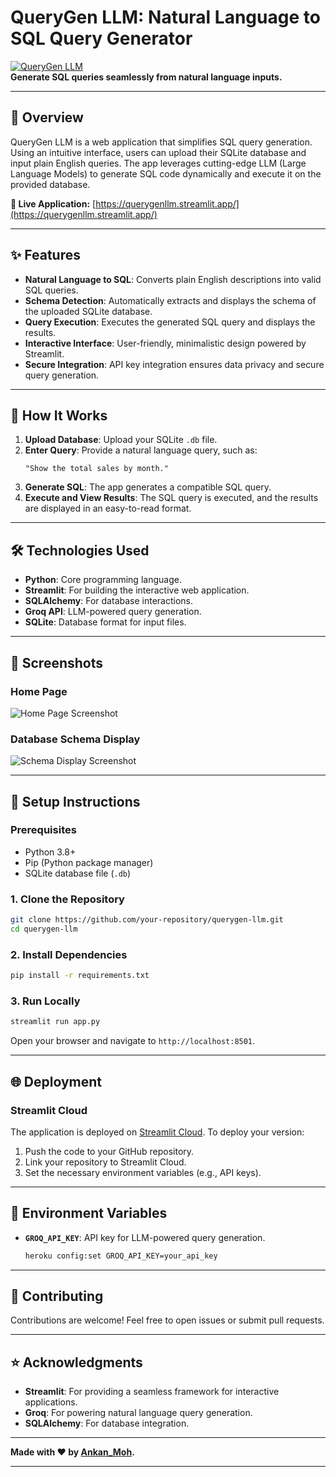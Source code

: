 # **QueryGen LLM: Natural Language to SQL Query Generator**
[![QueryGen LLM](https://img.shields.io/badge/Live%20App-Streamlit-brightgreen)](https://querygenllm.streamlit.app/)  
**Generate SQL queries seamlessly from natural language inputs.**  

---

## 🌟 **Overview**
QueryGen LLM is a web application that simplifies SQL query generation. Using an intuitive interface, users can upload their SQLite database and input plain English queries. The app leverages cutting-edge LLM (Large Language Models) to generate SQL code dynamically and execute it on the provided database.

**🔗 Live Application:** [https://querygenllm.streamlit.app/](https://querygenllm.streamlit.app/)

---

## ✨ **Features**
- **Natural Language to SQL**: Converts plain English descriptions into valid SQL queries.
- **Schema Detection**: Automatically extracts and displays the schema of the uploaded SQLite database.
- **Query Execution**: Executes the generated SQL query and displays the results.
- **Interactive Interface**: User-friendly, minimalistic design powered by Streamlit.
- **Secure Integration**: API key integration ensures data privacy and secure query generation.

---

## 🚀 **How It Works**
1. **Upload Database**: Upload your SQLite `.db` file.
2. **Enter Query**: Provide a natural language query, such as:
   ```
   "Show the total sales by month."
   ```
3. **Generate SQL**: The app generates a compatible SQL query.
4. **Execute and View Results**: The SQL query is executed, and the results are displayed in an easy-to-read format.

---

## 🛠️ **Technologies Used**
- **Python**: Core programming language.
- **Streamlit**: For building the interactive web application.
- **SQLAlchemy**: For database interactions.
- **Groq API**: LLM-powered query generation.
- **SQLite**: Database format for input files.

---

## 🎨 **Screenshots**

### **Home Page**
![Home Page Screenshot](https://via.placeholder.com/800x400?text=Add+Screenshot+Here)

### **Database Schema Display**
![Schema Display Screenshot](https://via.placeholder.com/800x400?text=Add+Screenshot+Here)

---

## 📝 **Setup Instructions**
### **Prerequisites**
- Python 3.8+
- Pip (Python package manager)
- SQLite database file (`.db`)

### **1. Clone the Repository**
```bash
git clone https://github.com/your-repository/querygen-llm.git
cd querygen-llm
```

### **2. Install Dependencies**
```bash
pip install -r requirements.txt
```

### **3. Run Locally**
```bash
streamlit run app.py
```
Open your browser and navigate to `http://localhost:8501`.

---

## 🌐 **Deployment**
### **Streamlit Cloud**
The application is deployed on [Streamlit Cloud](https://querygenllm.streamlit.app/). To deploy your version:
1. Push the code to your GitHub repository.
2. Link your repository to Streamlit Cloud.
3. Set the necessary environment variables (e.g., API keys).

---

## 🔐 **Environment Variables**
- **`GROQ_API_KEY`**: API key for LLM-powered query generation.
  ```bash
  heroku config:set GROQ_API_KEY=your_api_key
  ```

---

## 🙌 **Contributing**
Contributions are welcome! Feel free to open issues or submit pull requests.

---

## ⭐ **Acknowledgments**
- **Streamlit**: For providing a seamless framework for interactive applications.
- **Groq**: For powering natural language query generation.
- **SQLAlchemy**: For database integration.

---

**Made with ❤️ by [Ankan_Moh](https://github.com/AnkanMoh).**

---
